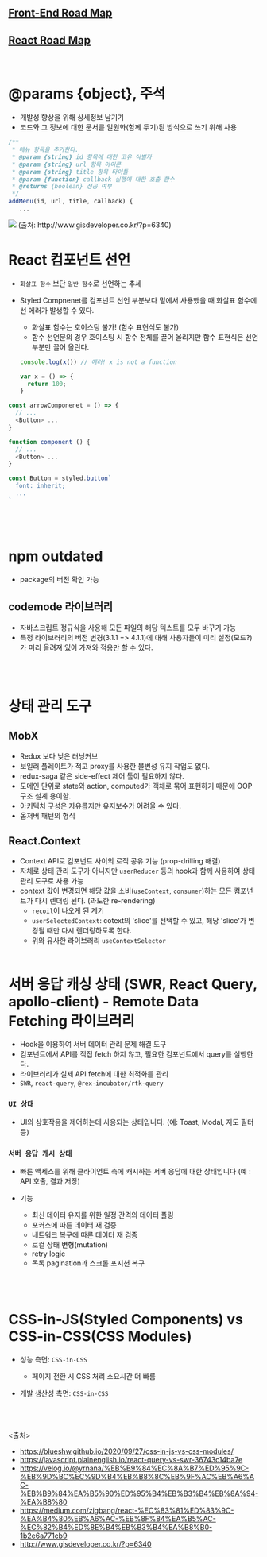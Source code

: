 ## [Front-End Road Map](https://roadmap.sh/frontend)
## [React Road Map](https://roadmap.sh/react)
<br>

# @params {object}, 주석
- 개발성 향상을 위해 상세정보 남기기
- 코드와 그 정보에 대한 문서를 일원화(함께 두기)된 방식으로 쓰기 위해 사용

```js
/**
 * 메뉴 항목을 추가한다.
 * @param {string} id 항목에 대한 고유 식별자 
 * @param {string} url 항목 아이콘 
 * @param {string} title 항목 타이틀
 * @param {function} callback 실행에 대한 호출 함수
 * @returns {boolean} 성공 여부
 */
addMenu(id, url, title, callback) {
   ...
```
<img src="02_JavaScript/img/tip_params.png" />
(출처: http://www.gisdeveloper.co.kr/?p=6340)

<br>

# React 컴포넌트 선언
- `화살표 함수` 보단 `일반 함수`로 선언하는 추세
- Styled Compnenet를 컴포넌트 선언 부분보다 밑에서 사용했을 때 화살표 함수에선 에러가 발생할 수 있다. 
  - 화살표 함수는 호이스팅 불가! (함수 표현식도 불가)
  - 함수 선언문의 경우 호이스팅 시 함수 전체를 끌어 올리지만 함수 표현식은 선언 부분만 끌어 올린다.

  ```js
  console.log(x()) // 에러! x is not a function

  var x = () => {  
    return 100;  
  }
  ```

```js
const arrowComponenet = () => {
  // ...
  <Button> ...
}

function component () {
  // ...
  <Button> ...
}

const Button = styled.button`
  font: inherit;
  ...
`
```

<br><br>

# npm outdated
- package의 버전 확인 가능

## codemode 라이브러리
- 자바스크립트 정규식을 사용해 모든 파일의 해당 텍스트를 모두 바꾸기 가능 
- 특정 라이브러리의 버전 변경(3.1.1 => 4.1.1)에 대해 사용자들이 미리 설정(모드?)가 미리 올려져 있어 가져와 적용만 할 수 있다.

<br><br>

# 상태 관리 도구
## MobX
- Redux 보다 낮은 러닝커브
- 보일러 플레이트가 적고 proxy를 사용한 불변성 유지 작업도 없다.
- redux-saga 같은 side-effect 제어 툴이 필요하지 않다.
- 도메인 단위로 state와 action, computed가 객체로 묶어 표현하기 때문에 OOP 구조 설계 용이핟.
- 아키텍처 구성은 자유롭지만 유지보수가 어려울 수 있다.
- 옵저버 패턴의 형식

## React.Context
- Context API로 컴포넌트 사이의 로직 공유 기능 (prop-drilling 해결)
- 자체로 상태 관리 도구가 아니지만 `userReducer` 등의 hook과 함께 사용하여 상태 관리 도구로 사용 가능
- context 값이 변경되면 해당 값을 소비(`useContext`, `consumer`)하는 모든 컴포넌트가 다시 렌더링 된다. (과도한 re-rendering)
  - `recoil`이 나오게 된 계기
  - `userSelectedContext`: cotext의 'slice'를 선택할 수 있고, 해당 'slice'가 변경될 때만 다시 렌더링하도록 한다.
  - 위와 유사한 라이브러리 `useContextSelector`
<br><br>

# 서버 응답 캐싱 상태 (SWR, React Query, apollo-client) - Remote Data Fetching 라이브러리
- Hook을 이용하여 서버 데이터 관리 문제 해결 도구
- 컴포넌트에서 API를 직접 fetch 하지 않고, 필요한 컴포넌트에서 query를 실행한다.
- 라이브러리가 실제 API fetch에 대한 최적화를 관리
- `SWR`, `react-query`, `@rex-incubator/rtk-query`

### `UI 상태`
- UI의 상호작용을 제어하는데 사용되는 상태입니다. (예: Toast, Modal, 지도 필터 등)

### `서버 응답 캐시 상태`
- 빠른 액세스를 위해 클라이언트 측에 캐시하는 서버 응답에 대한 상태입니다 (예 : API 호출, 결과 저장)

- 기능
  - 최신 데이터 유지를 위한 일정 간격의 데이터 폴링
  - 포커스에 따른 데이터 재 검증
  - 네트워크 복구에 따른 데이터 재 검증
  - 로컬 상태 변형(mutation)
  - retry logic
  - 목록 pagination과 스크롤 포지션 복구



<br><br>

# CSS-in-JS(Styled Components) vs CSS-in-CSS(CSS Modules)
- 성능 측면: `CSS-in-CSS`
  - 페이지 전환 시 CSS 처리 소요시간 더 빠름

- 개발 생산성 측면: `CSS-in-CSS`

<br><br><br>
<출처>
- https://blueshw.github.io/2020/09/27/css-in-js-vs-css-modules/
- https://javascript.plainenglish.io/react-query-vs-swr-36743c14ba7e
- https://velog.io/@yrnana/%EB%B9%84%EC%8A%B7%ED%95%9C-%EB%9D%BC%EC%9D%B4%EB%B8%8C%EB%9F%AC%EB%A6%AC-%EB%B9%84%EA%B5%90%ED%95%B4%EB%B3%B4%EB%8A%94-%EA%B8%80
- https://medium.com/zigbang/react-%EC%83%81%ED%83%9C-%EA%B4%80%EB%A6%AC-%EB%8F%84%EA%B5%AC-%EC%82%B4%ED%8E%B4%EB%B3%B4%EA%B8%B0-1b2e6a771cb9
- http://www.gisdeveloper.co.kr/?p=6340

